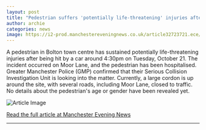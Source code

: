 ```yaml
---
layout: post
title: "Pedestrian suffers 'potentially life-threatening' injuries after being hit by car"
author: archie
categories: news
image: https://i2-prod.manchestereveningnews.co.uk/article32723721.ece/ALTERNATES/s1200/0_1J4A4085JPG.jpg
---
```

A pedestrian in Bolton town centre has sustained potentially life-threatening injuries after being hit by a car around 4:30pm on Tuesday, October 21. The incident occurred on Moor Lane, and the pedestrian has been hospitalised. Greater Manchester Police (GMP) confirmed that their Serious Collision Investigation Unit is looking into the matter. Currently, a large cordon is up around the site, with several roads, including Moor Lane, closed to traffic. No details about the pedestrian's age or gender have been revealed yet. 

![Article Image](https://i2-prod.manchestereveningnews.co.uk/article32723721.ece/ALTERNATES/s1200/0_1J4A4085JPG.jpg)

[Read the full article at Manchester Evening News](https://www.manchestereveningnews.co.uk/news/greater-manchester-news/pedestrian-suffers-potentially-life-threatening-32723665)

---
